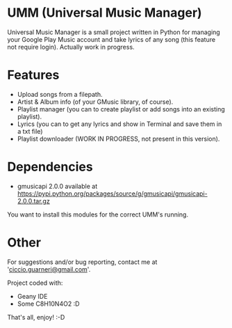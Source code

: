 UMM (Universal Music Manager)
===

Universal Music Manager is a small project written in Python for managing your Google Play Music account
and take lyrics of any song (this feature not require login). Actually work in progress. 

Features
===

- Upload songs from a filepath.
- Artist & Album info (of your GMusic library, of course).
- Playlist manager (you can to create playlist or add songs into an existing playlist).
- Lyrics (you can to get any lyrics and show in Terminal and save them in a txt file)
- Playlist downloader (WORK IN PROGRESS, not present in this version).

Dependencies
===

- gmusicapi 2.0.0 available at https://pypi.python.org/packages/source/g/gmusicapi/gmusicapi-2.0.0.tar.gz

You want to install this modules for the correct UMM's running.

Other
===

For suggestions and/or bug reporting, contact me at 'ciccio.guarneri@gmail.com'.

Project coded with:
- Geany IDE
- Some C8H10N4O2 :D


That's all, enjoy! :-D



